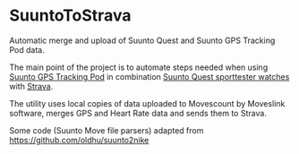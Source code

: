 # SuuntoToStrava

Automatic merge and upload of Suunto Quest and Suunto GPS Tracking Pod data.

The main point of the project is to automate steps needed when using [Suunto GPS Tracking Pod][SuuntoGPS]
in combination [Suunto Quest sporttester watches][SuuntoQuest] with [Strava][Strava].

The utility uses local copies of data uploaded to Movescount by Moveslink software, merges GPS and Heart Rate data and sends them to Strava.

Some code (Suunto Move file parsers) adapted from https://github.com/oldhu/suunto2nike

[SuuntoGPS]: http://www.suunto.com/Products/PODs/Suunto-GPS-Track-POD/
[SuuntoQuest]: http://www.suunto.com/sports-watch-collections/Suunto-Quest-Collection/
[Strava]: https://www.strava.com
